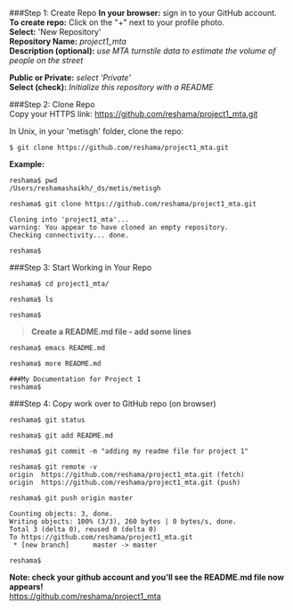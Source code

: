 
###Step 1:  Create Repo
**In your browser:**  sign in to your GitHub account.  
**To create repo:** Click on the "+" next to your profile photo.  
**Select:**  'New Repository'  
**Repository Name:**  *project1_mta*  
**Description (optional):**  *use MTA turnstile data to estimate the volume of people on the street*  

**Public or Private:**  *select 'Private'*  
**Select (check):**  *Initialize this repository with a README*  

###Step 2:  Clone Repo  
Copy your HTTPS link:  https://github.com/reshama/project1_mta.git

In Unix, in your 'metisgh' folder, clone the repo:  
```
$ git clone https://github.com/reshama/project1_mta.git
```

**Example:**    
```
reshama$ pwd
/Users/reshamashaikh/_ds/metis/metisgh

reshama$ git clone https://github.com/reshama/project1_mta.git

Cloning into 'project1_mta'...
warning: You appear to have cloned an empty repository.
Checking connectivity... done.

reshama$ 
```

###Step 3:  Start Working in Your Repo  
```
reshama$ cd project1_mta/

reshama$ ls

reshama$ 
```
>**Create a README.md file - add some lines**  
```
reshama$ emacs README.md

reshama$ more README.md

###My Documentation for Project 1
reshama$ 
```

###Step 4: Copy work over to GitHub repo (on browser)  
```
reshama$ git status

reshama$ git add README.md

reshama$ git commit -m "adding my readme file for project 1"

reshama$ git remote -v
origin	https://github.com/reshama/project1_mta.git (fetch)
origin	https://github.com/reshama/project1_mta.git (push)

reshama$ git push origin master

Counting objects: 3, done.
Writing objects: 100% (3/3), 260 bytes | 0 bytes/s, done.
Total 3 (delta 0), reused 0 (delta 0)
To https://github.com/reshama/project1_mta.git
 * [new branch]      master -> master
 
reshama$ 
````

**Note:  check your github account and you'll see the README.md file now appears!**  
https://github.com/reshama/project1_mta






